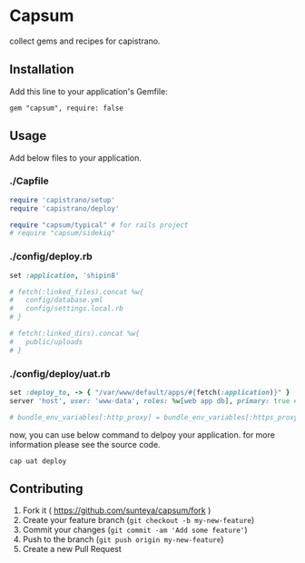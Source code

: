 # Capsum

collect gems and recipes for capistrano.

## Installation

Add this line to your application's Gemfile:

    gem "capsum", require: false

## Usage

Add below files to your application.

### ./Capfile

~~~~ruby
require 'capistrano/setup'
require 'capistrano/deploy'

require "capsum/typical" # for rails project
# require "capsum/sidekiq"
~~~~

### ./config/deploy.rb

~~~~ruby
set :application, 'shipin8'

# fetch(:linked_files).concat %w{
#   config/database.yml
#   config/settings.local.rb
# }

# fetch(:linked_dirs).concat %w{
#   public/uploads
# }
~~~~

### ./config/deploy/uat.rb

~~~~ruby
set :deploy_to, -> { "/var/www/default/apps/#{fetch(:application)}" }
server 'host', user: 'www-data', roles: %w[web app db], primary: true # whenever: true, sidekiq: true

# bundle_env_variables[:http_proxy] = bundle_env_variables[:https_proxy] = "http://http_proxy_host:port"
~~~~

now, you can use below command to delpoy your application. for more information please see the source code.

	cap uat deploy

## Contributing

1. Fork it ( https://github.com/sunteya/capsum/fork )
2. Create your feature branch (`git checkout -b my-new-feature`)
3. Commit your changes (`git commit -am 'Add some feature'`)
4. Push to the branch (`git push origin my-new-feature`)
5. Create a new Pull Request
